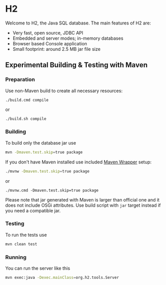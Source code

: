# H2

Welcome to H2, the Java SQL database. The main features of H2 are:

* Very fast, open source, JDBC API
* Embedded and server modes; in-memory databases
* Browser based Console application
* Small footprint: around 2.5 MB jar file size

## Experimental Building & Testing with Maven

### Preparation

Use non-Maven build to create all necessary resources:

```Batchfile
./build.cmd compile
```

or

```sh
./build.sh compile
```

### Building

To build only the database jar use

```sh
mvn -Dmaven.test.skip=true package
```

If you don't have Maven installed use included [Maven Wrapper](https://github.com/takari/maven-wrapper) setup:

```sh
./mvnw -Dmaven.test.skip=true package
```

or

```Batchfile
./mvnw.cmd -Dmaven.test.skip=true package
```

Please note that jar generated with Maven is larger than official one and it does not include OSGi attributes.
Use build script with `jar` target instead if you need a compatible jar.

### Testing

To run the tests use

```sh
mvn clean test
```

### Running

You can run the server like this

```sh
mvn exec:java -Dexec.mainClass=org.h2.tools.Server  
```
